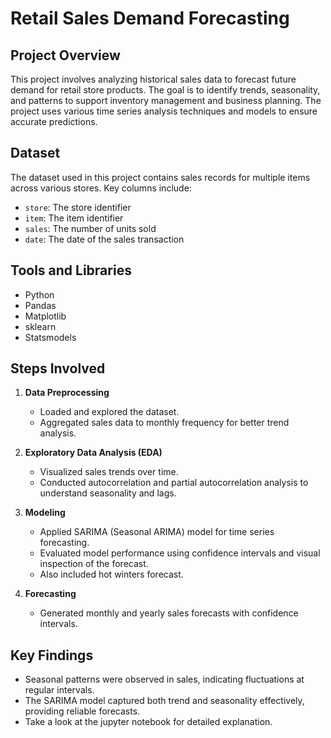 # Retail Sales Demand Forecasting

## Project Overview
This project involves analyzing historical sales data to forecast future demand for retail store products. The goal is to identify trends, seasonality, and patterns to support inventory management and business planning. The project uses various time series analysis techniques and models to ensure accurate predictions.

## Dataset
The dataset used in this project contains sales records for multiple items across various stores. Key columns include:
- `store`: The store identifier
- `item`: The item identifier
- `sales`: The number of units sold
- `date`: The date of the sales transaction

## Tools and Libraries
- Python
- Pandas
- Matplotlib
- sklearn
- Statsmodels

## Steps Involved
1. **Data Preprocessing**
   - Loaded and explored the dataset.
   - Aggregated sales data to monthly frequency for better trend analysis.

2. **Exploratory Data Analysis (EDA)**
   - Visualized sales trends over time.
   - Conducted autocorrelation and partial autocorrelation analysis to understand seasonality and lags.

3. **Modeling**
   - Applied SARIMA (Seasonal ARIMA) model for time series forecasting.
   - Evaluated model performance using confidence intervals and visual inspection of the forecast.
   - Also included hot winters forecast.

4. **Forecasting**
   - Generated monthly and yearly sales forecasts with confidence intervals.

## Key Findings
- Seasonal patterns were observed in sales, indicating fluctuations at regular intervals.
- The SARIMA model captured both trend and seasonality effectively, providing reliable forecasts.
- Take a look at the jupyter notebook for detailed explanation.
